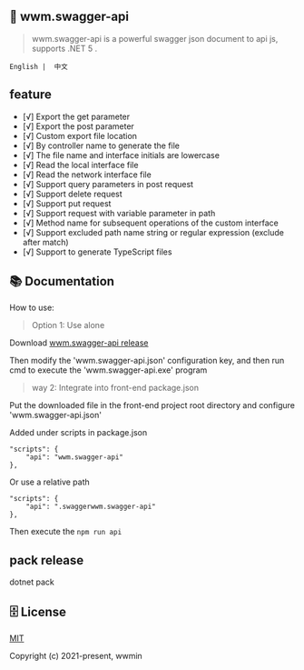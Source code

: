 ﻿## 🦄 wwm.swagger-api

> wwm.swagger-api is a powerful swagger json document to api js, supports .NET 5 .

    English |  中文

## feature
- [√] Export the get parameter
- [√] Export the post parameter
- [√] Custom export file location
- [√] By controller name to generate the file
- [√] The file name and interface initials are lowercase
- [√] Read the local interface file
- [√] Read the network interface file
- [√] Support query parameters in post request
- [√] Support delete request
- [√] Support put request
- [√] Support request with variable parameter in path
- [√] Method name for subsequent operations of the custom interface
- [√] Support excluded path name string or regular expression (exclude after match)
- [√] Support to generate TypeScript files

## 📚 Documentation
How to use: 

> Option 1: Use alone

Download [wwm.swagger-api release](https://github.com/wwmin/wwm.swagger-api/releases)

Then modify the 'wwm.swagger-api.json' configuration key, and then run cmd to execute the 'wwm.swagger-api.exe' program

> way 2: Integrate into front-end package.json

Put the downloaded file in the front-end project root directory and configure 'wwm.swagger-api.json'

Added under scripts in package.json
```
"scripts": {
	"api": "wwm.swagger-api"
},
```

Or use a relative path

```
"scripts": {
	"api": ".swaggerwwm.swagger-api"
},
```

Then execute the `npm run api`
## pack release
dotnet pack

## 🗄 License

[MIT](https://opensource.org/licenses/MIT)

Copyright (c) 2021-present, wwmin